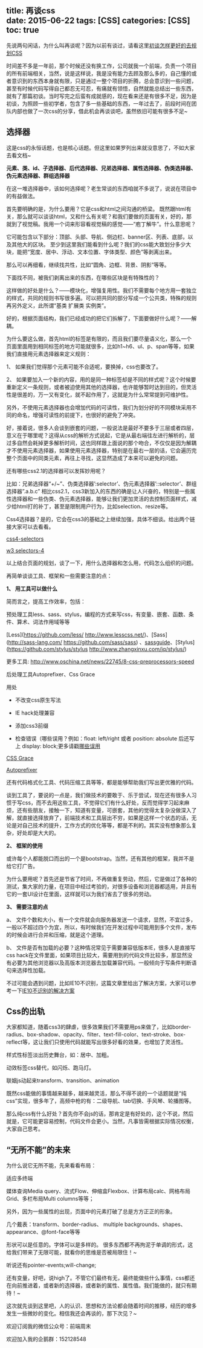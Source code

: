 title: 再谈css         
date: 2015-06-22
tags: [CSS]
categories: [CSS]
toc: true
---

先说两句闲话，为什么叫再谈呢？因为以前有谈过，请看这里[初谈怎样更好的去规划CSS](http://ideazhao.com/2014/08/16/%E5%88%9D%E8%B0%88%E6%80%8E%E6%A0%B7%E6%9B%B4%E5%A5%BD%E7%9A%84%E5%8E%BB%E8%A7%84%E5%88%92CSS/)

时间差不多是一年前，那个时候还没有换工作，公司就我一个前端，负责一个项目的所有前端相关，当然，说是这样说，我是没有能力去顾及那么多的，自己懂的或者意识到的东西本身就有限，只是通过一整个项目的折腾，总会意识到一些问题，甚至有时候代码写得自己都忍无可忍，有痛就有领悟，自然就能总结出一些东西，就有了那篇初谈。当时写完之后蛮有成就感的，现在看来还是有很多不足，因为是初谈，为照顾一些初学者，包含了多一些基础的东西，一年过去了，前段时间在团队内部也做了一次css的分享，借此机会再谈谈吧，虽然依旧可能有很多不足~

## 选择器

这是css的永恒话题，也是核心话题。但这里如果罗列出来就没意思了，不如大家去看文档~

**元素、类、id、子选择器、后代选择器、兄弟选择器、属性选择器、伪类选择器、伪元素选择器、群组选择器**

在这一堆选择器中，该如何选择呢？老生常谈的东西咱就不多说了，说说在项目中的有益做法。

首先要明确的是，为什么要用？它是css和html之间沟通的桥梁。 既然跟html有关，那么就可以谈谈html，又和什么有关呢？和我们要做的页面有关，好的，那就到了视觉稿。我用一个词来形容看视觉稿的感觉——“庖丁解牛”。什么意思呢？

它可能包含以下部分：顶部、头部、导航、侧边栏、banner区、列表、底部，以及其他大的区块。 至少到这里我们能看到什么呢？我们的css能大致划分多少大块，能把“宽度、居中、浮动、文本位置、字体类型、颜色”等剥离出来。

那么可以再细看，继续找共性，比如“圆角、边框、背景、阴影”等等。

下面找不同，被我们剥离出来的东西，在哪些区块是有特殊性的？

这样做的好处是什么？——模块化，增强复用性。我们不需要每个地方用一套独立的样式，共同的规则书写很多遍。可以把共同的部分写成一个公共类，特殊的规则再另外定义，此所谓“基类 扩展类 实例类”。

好的，根据页面结构，我们已经成功的把它们拆解了，下面要做好什么呢？——解耦。

为什么要这么做，首先html的标签是有限的，而且我们要尽量语义化，那么一个页面里面用到相同标签的地方可能就很多，比如h1~h6、ul、p、span等等，如果我们直接用元素选择器来定义规则：

1、 如果我们觉得那个元素可能不合适呢，要换掉，css也要改了。

2、 如果要加入一个新的内容，用的是同一种标签却是不同的样式呢？这个时候要重新定义一条规则，或者被迫使用其他的选择器，也许能够暂时达到目的，但灵活性是很差的，万一又有变化，就不起作用了，这就是为什么常常提到可维护性。

另外，不使用元素选择器也会增加代码的可读性，我们为划分好的不同模块采用不同的命名，增强可读性的前提下，也很好的避免了冲突。

好，接着说，很多人会谈到嵌套的问题，一般说法是最好不要多于三层或者四层，意义在于哪里呢？这得从css的解析方式说起，它是从最右端往左进行解析的，层过多自然会耗掉更多解析时间，这也同样跟上面说的那个吻合，不仅仅是因为解耦才不使用元素选择器，如果使用元素选择器，特别是在最右一层的话，它会遍历完整个页面中的同类元素，再往上寻找，这显然造成了本来可以避免的问题。

还有哪些css2.1的选择器可以发挥妙用呢？

比如：兄弟选择器“+/~”、伪类选择器’:selector’、伪元素选择器’::selector’、群组选择器”.a.b.c” 相比css2.1，css3新加入的东西的确是让人兴奋的，特别是一些属性选择器和一些伪类、伪元素选择器，能够让我们更加灵活的去控制页面样式，减少给html打的补丁，甚至是限制用户行为，比如selection、resize等。

Css4选择器？是的，它会在css3的基础之上继续加强，具体不细谈。给出两个链接大家可以去看看。

[css4-selectors](http://css4-selectors.com/selectors/)

[w3 selectors-4](http://dev.w3.org/csswg/selectors-4/)

以上结合页面的规划，谈了一下，用什么选择器和怎么用，代码怎么组织的问题。

再简单谈谈工具、框架和一些需要注意的点：

**1、 用工具可以做什么**

简而言之，提高工作效率，包括：

预处理工具less、sass、stylus，编程的方式来写css，有变量、嵌套、函数、条件、算术、词法作用域等等

[Less](https://github.com/less/ http://www.lesscss.net/)、[Sass](http://sass-lang.com/ https://github.com/sass/sass) 
、[sassguide](http://www.w3cplus.com/sassguide/)、[Stylus](https://github.com/stylus/stylus http://www.zhangxinxu.com/jq/stylus/)

更多工具: http://www.oschina.net/news/22745/8-css-preprocessors-speed

后处理工具Autoprefixer、Css Grace

用处

* 不改变css原生写法

* IE hack处理兼容

* 添加css3前缀

* 检查错误（哪些误用？例如：float: left/right 或者 position: absolute 后还写上 display: block;更多请戳[哪些误用](http://www.zhihu.com/question/20979831)

[CSS Grace](https://github.com/cssdream/cssgrace)

[Autoprefixer](https://github.com/postcss/autoprefixer)

还有代码格式化工具、代码压缩工具等等，都是能够帮助我们写出更优雅的代码。

谈到工具了，要说的一点是，我们做技术的要敢于、乐于尝试，现在还有很多人习惯于写css，而不去用这些工具，不觉得它们有什么好处，反而觉得学习起来麻烦，还有些朋友，接触一下，知道有变量，可嵌套，其他的觉得太复杂没做深入了解，就直接选择放弃了，前端技术和工具层出不穷，如果是这样一个状态的话，无论是对自己技术的提升，工作方式的优化等等，都是不利的。其实没有想象那么复杂，好处却是大大的。

**2、 框架的使用**

或许每个人都能脱口而出的一个是bootstrap。当然，还有其他的框架，我并不是给它打广告。

为什么要用呢？首先还是节省了时间，不再做重复劳动，然后，它是做过了各种的测试，集大家的力量，在项目中经过考验的，对很多设备和浏览器都适用，并且有它的一套UI设计在里面，这样就可以为我们省去了很多的劳动。

**3、 需要注意的点**

a、 文件个数和大小，有一个文件就会向服务器发送一个请求，显然，不宜过多，一般以不超过四个为宜，所以，有时候我们在开发过程中可能用到多个文件，发布的时候会进行合并和压缩，就是这个道理。

b、 文件是否有加载的必要？这种情况常见于需要兼容低版本IE，很多人是直接写css hack在文件里面，如果项目比较大，需要用到的代码文件比较多，那显然没有必要为其他浏览器以及高版本浏览器去加载兼容代码。一般倾向于写条件判断语句来选择性加载。

不过可能会遇到问题，比如IE10不识别，这篇文章里给出了解决方案，大家可以参考一下[IE10不识别的解决方案](http://www.stepday.com/topic/?690)

## Css的出轨

大家都知道，随着css3的肆虐，很多效果我们不需要用ps来做了，比如border-radius、box-shadow、opacity、filter、text-fill-color、text-stroke、box-reflect等，这让我们只使用代码就能写出很多好看的效果，也增加了灵活性。

样式性标签淡出历史舞台，如：居中、加粗。

动效标签css替代，如闪烁、跑马灯。

联姻js动起来transform、transition、animation

既然css能做的事情越来越多，越来越灵活，那么不得不说的一个话题就是“纯css”实现，很多年了，高频中枪的有：二级导航、tab切换、手风琴、轮播图等。

那么纯css有什么好处？首先你不会js的话，那肯定是有好处的，这个不说，然后就是，它可能更容易控制，代码文件会更小。当然，凡事皆需根据实际情况权衡，大家自己思考。

## “无所不能”的未来

为什么说它无所不能，先来看看布局：

适应多终端

媒体查询Media query、流式Flow、伸缩盒Flexbox、计算布局calc、网格布局Grid、多栏布局Multi columns等等；

另外，因为一些属性的出现，页面中的元素打破了总是方方正正的形象。

几个戴表：transform、border-radius、 multiple backgrounds、shapes、appearance、@font-face等等

形状可以是任意的。字体可以是多样的。 很多东西都不再拘泥于单调的形式，这给我们带来了无限可能，就看你的思维是否被局限住！~

听说还有pointer-events;will-change;

还有变量，好吧，说high了。不管它们最终有无，最终能做些什么事情，css都还在向前推进着，或者新的选择器，或者新的属性、属性值。我们能做的，就只有期待！~

这次就先谈到这里吧，人的认识、思想和方法论都会随着时间的推移，经历的增多发生一些微妙的变化。相信我还会再谈的，那下次见？~

欢迎订阅我的微信公众号：前端周末

欢迎加入我的企鹅群：152128548